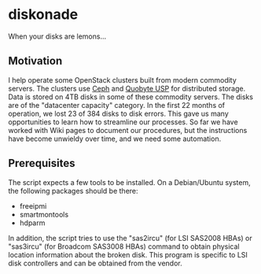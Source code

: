 # diskonade

When your disks are lemons...

## Motivation

I help operate some OpenStack clusters built from modern commodity
servers.  The clusters use [Ceph](http://ceph.com/) and
[Quobyte USP](http://www.quobyte.com/) for distributed storage.  Data
is stored on 4TB disks in some of these commodity servers.  The disks
are of the "datacenter capacity" category.  In the first 22 months of
operation, we lost 23 of 384 disks to disk errors.  This gave us many
opportunities to learn how to streamline our processes.  So far we
have worked with Wiki pages to document our procedures, but the
instructions have become unwieldy over time, and we need some
automation.

## Prerequisites

The script expects a few tools to be installed.  On a Debian/Ubuntu
system, the following packages should be there:

* freeipmi
* smartmontools
* hdparm

In addition, the script tries to use the "sas2ircu" (for LSI SAS2008
HBAs) or "sas3ircu" (for Broadcom SAS3008 HBAs) command to obtain
physical location information about the broken disk.  This program is
specific to LSI disk controllers and can be obtained from the vendor.
